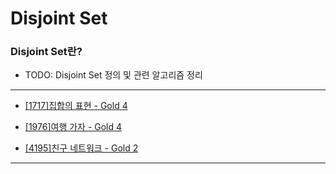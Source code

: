 # Disjoint Set

### Disjoint Set란?

  - TODO: Disjoint Set 정의 및 관련 알고리즘 정리

---

  - [[1717]집합의 표현 - Gold 4](https://github.com/firemancha/Algorithm/tree/main/Baekjoon/DisjointSet/%5B1717%5D%EC%A7%91%ED%95%A9%EC%9D%98%20%ED%91%9C%ED%98%84)

  - [[1976]여행 가자 - Gold 4](https://github.com/firemancha/Algorithm/tree/main/Baekjoon/DisjointSet)

  - [[4195]친구 네트워크 - Gold 2](https://github.com/firemancha/Algorithm/tree/main/Baekjoon/DisjointSet/%5B4195%5D%EC%B9%9C%EA%B5%AC%20%EB%84%A4%ED%8A%B8%EC%9B%8C%ED%81%AC)

---